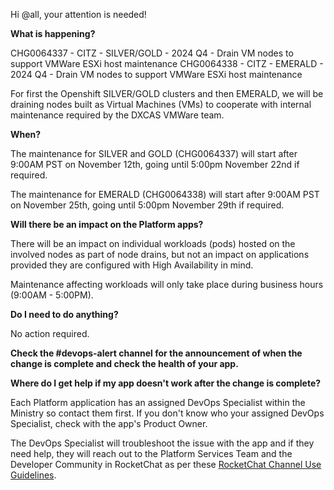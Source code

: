 Hi @all, your attention is needed! 

**What is happening?**

CHG0064337 - CITZ - SILVER/GOLD - 2024 Q4 - Drain VM nodes to support VMWare ESXi host maintenance
CHG0064338 - CITZ - EMERALD - 2024 Q4 - Drain VM nodes to support VMWare ESXi host maintenance

For first the Openshift SILVER/GOLD clusters and then EMERALD, we will be draining nodes built as Virtual Machines (VMs) to cooperate with internal maintenance required by the DXCAS VMWare team.

**When?**

The maintenance for SILVER and GOLD (CHG0064337) will start after 9:00AM PST on November 12th, going until 5:00pm November 22nd if required.

The maintenance for EMERALD (CHG0064338) will start after 9:00AM PST on November 25th, going until 5:00pm November 29th if required.

**Will there be an impact on the Platform apps?**

There will be an impact on individual workloads (pods) hosted on the involved nodes as part of node drains, but not an impact on applications provided they are configured with High Availability in mind.

Maintenance affecting workloads will only take place during business hours (9:00AM - 5:00PM).

**Do I need to do anything?**

No action required.

**Check the #devops-alert channel for the announcement of when the change is complete and check the health of your app.**

**Where do I get help if my app doesn't work after the change is complete?**

Each Platform application has an assigned DevOps Specialist within the Ministry so contact them first. If you don't know who your assigned DevOps Specialist, check with the app's Product Owner.

The DevOps Specialist will troubleshoot the issue with the app and if they need help, they will reach out to the Platform Services Team and the Developer Community in RocketChat as per these [RocketChat Channel Use Guidelines](https://developer.gov.bc.ca/docs/default/component/bc-developer-guide/rocketchat/rocketchat-channel-descriptions/).
